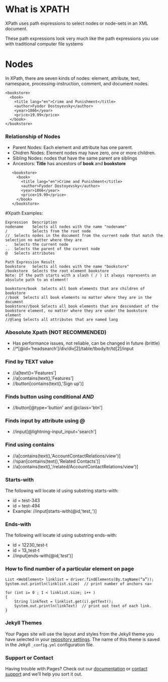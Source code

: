 
# What is XPATH
XPath uses path expressions to select nodes or node-sets in an XML document.

These path expressions look very much like the path expressions you use with traditional computer file systems

# Nodes
In XPath, there are seven kinds of nodes: element, attribute, text, namespace, processing-instruction, comment, and document nodes.

```
<bookstore>
  <book>
    <title lang="en">Crime and Punishment</title>
    <author>Fyodor Dostoyevsky</author>
    <year>1866</year>
    <price>19.99</price>
  </book>
</bookstore>
```

### Relationship of Nodes
* Parent Nodes: Each element and attribute has one parent.
* Chidren Nodes:  Element nodes may have zero, one or more children.
* Sibling Nodes:  nodes that have the same parent are siblings
* Ancestors:   **Title** has ancestors of **book** and **bookstore**
```
   <bookstore>
     <book>
       <title lang="en">Crime and Punishment</title>
       <author>Fyodor Dostoyevsky</author>
       <year>1866</year>
       <price>19.99</price>
     </book>
   </bookstore>

   ```


#Xpath Examples:

```
Expression	Description
nodename	Selects all nodes with the name "nodename"
/	        Selects from the root node
//	Selects nodes in the document from the current node that match the selection no matter where they are
.	Selects the current node
..	Selects the parent of the current node
@	Selects attributes

Path Expression	Result
bookstore	Selects all nodes with the name "bookstore"
/bookstore	Selects the root element bookstore
Note: If the path starts with a slash ( / ) it always represents an absolute path to an element!

bookstore/book	Selects all book elements that are children of bookstore
//book	Selects all book elements no matter where they are in the document
bookstore//book	Selects all book elements that are descendant of the bookstore element, no matter where they are under the bookstore element
//@lang	Selects all attributes that are named lang

```

###	Abosolute Xpath (NOT RECOMMENDED)
* Has performance issues, not reliable, can be changed in future (brittle)
* //*[@id=’headsearch’]/div/div[2]/table/tbody/tr/td[2]/input

### Find by TEXT value
* //a[text()='Features']
* //a[contains(text(),'Features']
* //button[contains(text(),'Sign up')]

### Finds button using conditional *AND*
* //button[@type='button' and @class='btn']

### Finds input by attribute using @
* //input[@lightning-input_input='search']

### Find using contains
* //a[contains(text(),'AccountContactRelations/view')]
* //span[contains(text(),'Related Contacts')]
* //a[contains(text(),'/related/AccountContactRelations/view')]


### Starts-with
The following will locate id using substring starts-with:
* id = test-343
* id = test-494
* Example:   //input[starts-with(@id,'test_')]

### Ends-with 
The following will locate id using substring ends-with:
* id = 12230_test-t
* id = 13_test-t
* //input[ends-with(@id,'_test_')]


### How to find number of a particular element on page
```
List <WebElement> linklist = driver.findElements(By.tagName(“a”));
System.out.println(linklist.size)  // print number of anchors <a>

for (int i= 0 ; I < linklist.size; i++ )
{
	String linkText = linklist.get(i).getText();
	System.out.println(linkText)  // print out text of each link.
}
```
 ### Jekyll Themes

Your Pages site will use the layout and styles from the Jekyll theme you have selected in your [repository settings](https://github.com/rprusia/prusia.github.io/settings). The name of this theme is saved in the Jekyll `_config.yml` configuration file.

### Support or Contact

Having trouble with Pages? Check out our [documentation](https://help.github.com/categories/github-pages-basics/) or [contact support](https://github.com/contact) and we’ll help you sort it out.
